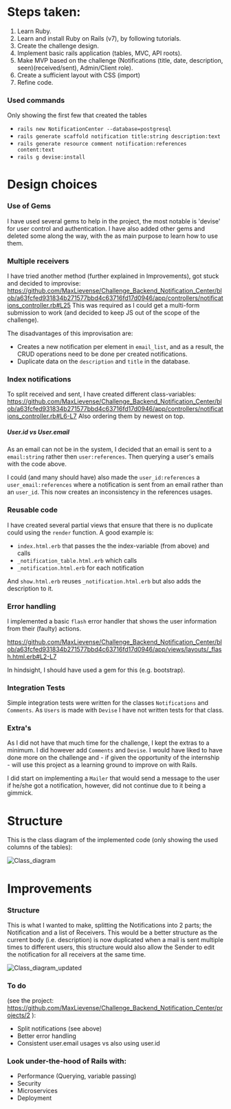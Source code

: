 # Steps taken:
1. Learn Ruby.
2. Learn and install Ruby on Rails (v7), by following tutorials.
3. Create the challenge design.
4. Implement basic rails application (tables, MVC, API roots).
5. Make MVP based on the challenge (Notifications (title, date, description, seen)(received/sent), Admin/Client role).
6. Create a sufficient layout with CSS (import)
7. Refine code.

### Used commands
Only showing the first few that created the tables
* ```rails new NotificationCenter --database=postgresql```
* ```rails generate scaffold notification title:string description:text```
* ```rails generate resource comment notification:references content:text```
* ```rails g devise:install```


# Design choices
### Use of Gems
I have used several gems to help in the project, the most notable is 'devise' for user control and authentication.
I have also added other gems and deleted some along the way, with the as main purpose to learn how to use them.

### Multiple receivers
I have tried another method (further explained in Improvements), got stuck and decided to improvise: https://github.com/MaxLievense/Challenge_Backend_Notification_Center/blob/a63fcfed931834b271577bbd4c63716fd17d0946/app/controllers/notifications_controller.rb#L25
This was required as I could get a multi-form submission to work (and decided to keep JS out of the scope of the challenge).

The disadvantages of this improvisation are:
* Creates a new notification per element in ```email_list```, and as a result, the CRUD operations need to be done per created notifications.
* Duplicate data on the ```description``` and ```title``` in the database.

### Index notifications
To split received and sent, I have created different class-variables:
https://github.com/MaxLievense/Challenge_Backend_Notification_Center/blob/a63fcfed931834b271577bbd4c63716fd17d0946/app/controllers/notifications_controller.rb#L6-L7
Also ordering them by newest on top.

##### User.id vs User.email
As an email can not be in the system, I decided that an email is sent to a ```email:string``` rather then ```user:references```. Then querying a user's emails with the code above.

I could (and many should have) also made the ```user_id:references``` a ```user_email:references``` where a notification is sent from an email rather than an ```user_id```. This now creates an inconsistency in the references usages.

### Reusable code
I have created several partial views that ensure that there is no duplicate could using the ```render``` function.
A good example is:
* ```index.html.erb``` that passes the the index-variable (from above) and calls 
* ```_notification_table.html.erb``` which calls 
* ```_notification.html.erb``` for each notification

And ```show.html.erb``` reuses ```_notification.html.erb``` but also adds the description to it.

### Error handling
I implemented a basic ```flash``` error handler that shows the user information from their (faulty) actions.

https://github.com/MaxLievense/Challenge_Backend_Notification_Center/blob/a63fcfed931834b271577bbd4c63716fd17d0946/app/views/layouts/_flash.html.erb#L2-L7

In hindsight, I should have used a gem for this (e.g. bootstrap).

### Integration Tests
Simple integration tests were written for the classes ```Notifications``` and ```Comments```. As ```Users``` is made with ```Devise``` I have not written tests for that class. 

### Extra's
As I did not have that much time for the challenge, I kept the extras to a minimum.
I did however add ```Comments``` and ```Devise```.
I would have liked to have done more on the challenge and - if given the opportunity of the internship - will use this project as a learning ground to improve on with Rails.

I did start on implementing a ```Mailer``` that would send a message to the user if he/she got a notification, however, did not continue due to it being a gimmick.

# Structure
This is the class diagram of the implemented code (only showing the used columns of the tables):

![Class_diagram](https://user-images.githubusercontent.com/49908115/170211878-c125de1f-1a70-4530-80dc-a217efff9946.png)


# Improvements
### Structure
This is what I wanted to make, splitting the Notifications into 2 parts; the Notification and a list of Receivers. This would be a better structure as the current body (i.e. description) is now duplicated when a mail is sent multiple times to different users, this structure would also allow the Sender to edit the notification for all receivers at the same time.

![Class_diagram_updated](https://user-images.githubusercontent.com/49908115/170213356-692262b2-a914-4170-b6f2-a40a70fe7e2a.png)

### To do
(see the project: https://github.com/MaxLievense/Challenge_Backend_Notification_Center/projects/2 ):
* Split notifications (see above)
* Better error handling
* Consistent user.email usages vs also using user.id

### Look under-the-hood of Rails with:
* Performance (Querying, variable passing)
* Security
* Microservices
* Deployment
